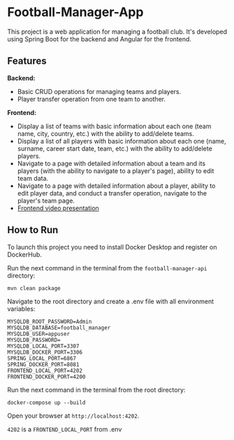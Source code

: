 # Football-Manager-App

This project is a web application for managing a football club. It's developed using Spring Boot for the backend and Angular for the frontend.

## Features

**Backend:**

- Basic CRUD operations for managing teams and players.
- Player transfer operation from one team to another.

**Frontend:**

- Display a list of teams with basic information about each one (team name, city, country, etc.) with the ability to add/delete teams.
- Display a list of all players with basic information about each one (name, surname, career start date, team, etc.) with the ability to add/delete players.
- Navigate to a page with detailed information about a team and its players (with the ability to navigate to a player's page), ability to edit team data.
- Navigate to a page with detailed information about a player, ability to edit player data, and conduct a transfer operation, navigate to the player's team page.
- [Frontend video presentation](https://www.youtube.com/watch?v=oSjX5ANDD2Q)
## How to Run

To launch this project you need to install Docker Desktop and register on DockerHub.

Run the next command in the terminal from the `football-manager-api` directory:

```
mvn clean package
```

Navigate to the root directory and create a .env file with all environment variables:

```
MYSQLDB_ROOT_PASSWORD=Admin
MYSQLDB_DATABASE=football_manager
MYSQLDB_USER=appuser
MYSQLDB_PASSWORD=
MYSQLDB_LOCAL_PORT=3307
MYSQLDB_DOCKER_PORT=3306
SPRING_LOCAL_PORT=6867
SPRING_DOCKER_PORT=8081
FRONTEND_LOCAL_PORT=4202
FRONTEND_DOCKER_PORT=4200
```

Run the next command in the terminal from the root directory:

```
docker-compose up --build
```

Open your browser at `http://localhost:4202`.

`4202` is a `FRONTEND_LOCAL_PORT` from .env